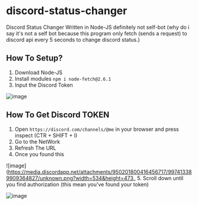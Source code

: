 # discord-status-changer
Discord Status Changer Written in Node-JS definitely not self-bot (why do i say it's not a self bot because this program only fetch (sends a request) to discord api every 5 seconds to change discord status.)

## How To Setup?

1. Download Node-JS
2. Install modules `npm i node-fetch@2.6.1`
3. Input the Discord Token 

![image](https://media.discordapp.net/attachments/950201800416456717/997412036956917860/unknown.png)

## How To Get Discord TOKEN

1. Open `https://discord.com/channels/@me` in your browser and press inspect (CTR + SHIFT + I)
2. Go to the NetWork
3. Refresh The URL 
4. Once you found this

![image](https://media.discordapp.net/attachments/950201800416456717/997413389909364827/unknown.png?width=534&height=473_
5. Scroll down until you find authorization (this mean you've found your token)

![image](https://media.discordapp.net/attachments/950201800416456717/997413716293328956/unknown.png)

